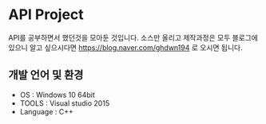 # API Project
API를 공부하면서 했던것을 모아둔 것입니다.
소스만 올리고 제작과정은 모두 블로그에 있으니 알고 싶으시다면 https://blog.naver.com/ghdwn194 로 오시면 됩니다.

## 개발 언어 및 환경
- OS : Windows 10 64bit 
- TOOLS : Visual studio 2015
- Language : C++
